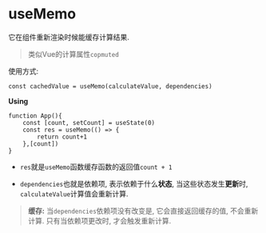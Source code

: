 # useMemo

它在组件重新渲染时候能缓存计算结果.

> 类似Vue的计算属性`copmuted`



使用方式:

```react
const cachedValue = useMemo(calculateValue, dependencies)
```



**Using**

```react
function App(){
    const [count, setCount] = useState(0)
    const res = useMemo(() => {
    	return count+1
	},[count])
}
```

- `res`就是`useMemo`函数缓存函数的返回值`count + 1`

- `dependencies`也就是依赖项, 表示依赖于什么**状态**, 当这些状态发生**更新**时, `calculateValue`计算值会重新计算.

> **缓存:** 当`dependencies`依赖项没有改变是, 它会直接返回缓存的值, 不会重新计算. 只有当依赖项更改时, 才会触发重新计算.


